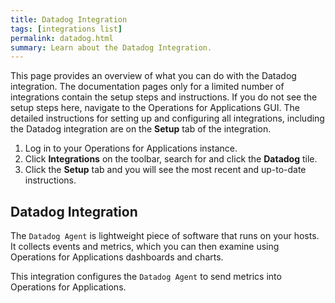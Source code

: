 ```yaml
---
title: Datadog Integration
tags: [integrations list]
permalink: datadog.html
summary: Learn about the Datadog Integration.
---
```


This page provides an overview of what you can do with the Datadog integration. The documentation pages only for a limited number of integrations contain the setup steps and instructions. If you do not see the setup steps here, navigate to the Operations for Applications GUI. The detailed instructions for setting up and configuring all integrations, including the Datadog integration are on the **Setup** tab of the integration.

1. Log in to your Operations for Applications instance. 
2. Click **Integrations** on the toolbar, search for and click the **Datadog** tile. 
3. Click the **Setup** tab and you will see the most recent and up-to-date instructions.

## Datadog Integration

The `Datadog Agent` is lightweight piece of software that runs on your hosts. It collects events and metrics, which you can then examine using Operations for Applications dashboards and charts.

This integration configures the `Datadog Agent` to send metrics into Operations for Applications.



